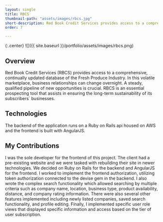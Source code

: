 ```yaml
---
layout: single
title: RBCS
thumbnail-path: "assets/images/rbcs.jpg"
short-description: Red Book Credit Services provides access to a comprehensive, continually updated database of the Fresh Produce Industry that helps users monitor companies business habits and helps them make connections to those companies.
order: 7

---
```


{:.center}
![]({{ site.baseurl }}/portfolio/assets/images/rbcs.png)

## Overview
Red Book Credit Services (RBCS) provides access to a comprehensive, continually updated database of the Fresh Produce Industry. In this volatile marketplace, business relationships can change overnight. A steady, qualified pipeline of new opportunities is crucial. RBCS is an essential prospecting tool that assists in ensuring the long-term sustainability of its subscribers´ businesses.

## Technologies

The backend of the application runs on a Ruby on Rails api housed on AWS and the frontend is built with AngularJS.

## My Contributions

I was the sole developer for the frontend of this project. The client had a pre-existing website and we were tasked with rebuilding their site in newer technologies. We decided on Ruby on Rails for the backend and AngularJS for the frontend. I worked to implement the frontend authorization, utilizing token authorization connected to the devise gem in the backend. I also wrote the complex search functionality which allowed searching by multiple criteria such as company name, location, business type, product availability, distance, and company rating information. There were also several other features implemented including newly listed companies, saved search functionality, and profile editing. Finally, I implemented specific user role views that displayed specific information and access based on the tier of user subscription.
